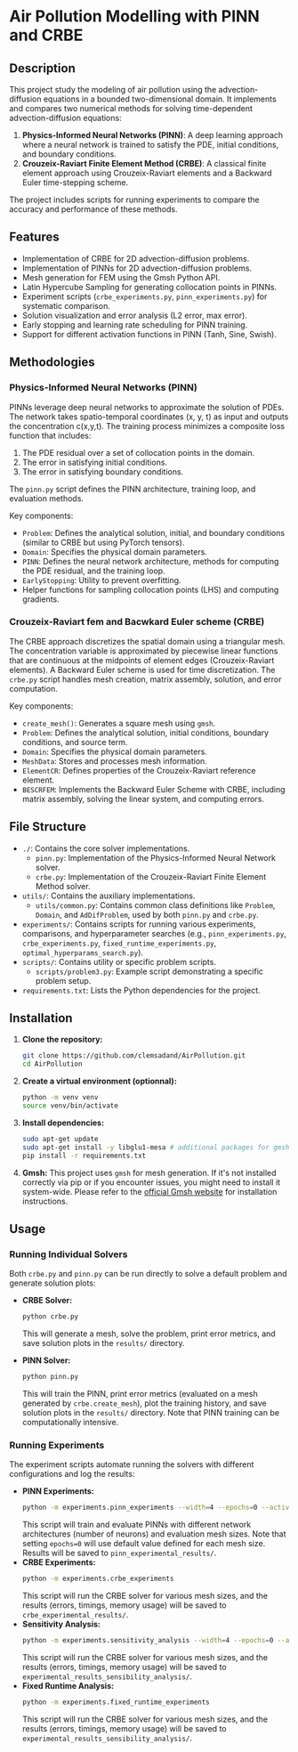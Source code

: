 # Air Pollution Modelling with PINN and CRBE

## Description

This project study the modeling of air pollution using the advection-diffusion equations in a bounded two-dimensional domain. It implements and compares two numerical methods for solving time-dependent advection-diffusion equations:
1.  **Physics-Informed Neural Networks (PINN)**: A deep learning approach where a neural network is trained to satisfy the PDE, initial conditions, and boundary conditions.
2.  **Crouzeix-Raviart Finite Element Method (CRBE)**: A classical finite element approach using Crouzeix-Raviart elements and a Backward Euler time-stepping scheme.

The project includes scripts for running experiments to compare the accuracy and performance of these methods.

## Features

-   Implementation of CRBE for 2D advection-diffusion problems.
-   Implementation of PINNs for 2D advection-diffusion problems.
-   Mesh generation for FEM using the Gmsh Python API.
-   Latin Hypercube Sampling for generating collocation points in PINNs.
-   Experiment scripts (`crbe_experiments.py`, `pinn_experiments.py`) for systematic comparison.
-   Solution visualization and error analysis (L2 error, max error).
-   Early stopping and learning rate scheduling for PINN training.
-   Support for different activation functions in PINN (Tanh, Sine, Swish).

## Methodologies

### Physics-Informed Neural Networks (PINN)

PINNs leverage deep neural networks to approximate the solution of PDEs. The network takes spatio-temporal coordinates (x, y, t) as input and outputs the concentration c(x,y,t). The training process minimizes a composite loss function that includes:
1.  The PDE residual over a set of collocation points in the domain.
2.  The error in satisfying initial conditions.
3.  The error in satisfying boundary conditions.

The `pinn.py` script defines the PINN architecture, training loop, and evaluation methods.

Key components:
-   `Problem`: Defines the analytical solution, initial, and boundary conditions (similar to CRBE but using PyTorch tensors).
-   `Domain`: Specifies the physical domain parameters.
-   `PINN`: Defines the neural network architecture, methods for computing the PDE residual, and the training loop.
-   `EarlyStopping`: Utility to prevent overfitting.
-   Helper functions for sampling collocation points (LHS) and computing gradients.


### Crouzeix-Raviart fem and Bacwkard Euler scheme (CRBE)

The CRBE approach discretizes the spatial domain using a triangular mesh. The concentration variable is approximated by piecewise linear functions that are continuous at the midpoints of element edges (Crouzeix-Raviart elements). A Backward Euler scheme is used for time discretization. The `crbe.py` script handles mesh creation, matrix assembly, solution, and error computation.

Key components:
-   `create_mesh()`: Generates a square mesh using `gmsh`.
-   `Problem`: Defines the analytical solution, initial conditions, boundary conditions, and source term.
-   `Domain`: Specifies the physical domain parameters.
-   `MeshData`: Stores and processes mesh information.
-   `ElementCR`: Defines properties of the Crouzeix-Raviart reference element.
-   `BESCRFEM`: Implements the Backward Euler Scheme with CRBE, including matrix assembly, solving the linear system, and computing errors.

## File Structure

-   `./`: Contains the core solver implementations.
    -   `pinn.py`: Implementation of the Physics-Informed Neural Network solver.
    -   `crbe.py`: Implementation of the Crouzeix-Raviart Finite Element Method solver.
-   `utils/`: Contains the auxiliary implementations.
    -   `utils/common.py`: Contains common class definitions like `Problem`, `Domain`, and `AdDifProblem`, used by both `pinn.py` and `crbe.py`.
-   `experiments/`: Contains scripts for running various experiments, comparisons, and hyperparameter searches (e.g., `pinn_experiments.py`, `crbe_experiments.py`, `fixed_runtime_experiments.py`, `optimal_hyperparams_search.py`).
-   `scripts/`: Contains utility or specific problem scripts.
    -   `scripts/problem3.py`: Example script demonstrating a specific problem setup.
-   `requirements.txt`: Lists the Python dependencies for the project.

## Installation

1.  **Clone the repository:**
    ```bash
    git clone https://github.com/clemsadand/AirPollution.git
    cd AirPollution
    ```
2.  **Create a virtual environment (optionnal):**
    ```bash
    python -m venv venv
    source venv/bin/activate
    ```
3.  **Install dependencies:**
    ```bash
    sudo apt-get update
    sudo apt-get install -y libglu1-mesa # additional packages for gmsh
    pip install -r requirements.txt
    ```
4.  **Gmsh:** This project uses `gmsh` for mesh generation. If it's not installed correctly via pip or if you encounter issues, you might need to install it system-wide. Please refer to the [official Gmsh website](https://gmsh.info/) for installation instructions.

## Usage

### Running Individual Solvers

Both `crbe.py` and `pinn.py` can be run directly to solve a default problem and generate solution plots:

-   **CRBE Solver:**
    ```bash
    python crbe.py
    ```
    This will generate a mesh, solve the problem, print error metrics, and save solution plots in the `results/` directory.

-   **PINN Solver:**
    ```bash
    python pinn.py
    ```
    This will train the PINN, print error metrics (evaluated on a mesh generated by `crbe.create_mesh`), plot the training history, and save solution plots in the `results/` directory. Note that PINN training can be computationally intensive.

### Running Experiments

The experiment scripts automate running the solvers with different configurations and log the results:
-   **PINN Experiments:**
    ```bash
    python -m experiments.pinn_experiments --width=4 --epochs=0 --activation=tanh --restore_best_weights=True 
    ```
    This script will train and evaluate PINNs with different network architectures (number of neurons) and evaluation mesh sizes. Note that setting `epochs=0` will use default value defined for each mesh size. Results will be saved to `pinn_experimental_results/`.
-   **CRBE Experiments:**
    ```bash
    python -m experiments.crbe_experiments
    ```
    This script will run the CRBE solver for various mesh sizes, and the results (errors, timings, memory usage) will be saved to `crbe_experimental_results/`.
-   **Sensitivity Analysis:**
    ```bash
    python -m experiments.sensitivity_analysis --width=4 --epochs=0 --activation=tanh
    ```
    This script will run the CRBE solver for various mesh sizes, and the results (errors, timings, memory usage) will be saved to `experimental_results_sensibility_analysis/`.
-   **Fixed Runtime Analysis:**
    ```bash
    python -m experiments.fixed_runtime_experiments
    ```
    This script will run the CRBE solver for various mesh sizes, and the results (errors, timings, memory usage) will be saved to `experimental_results_sensibility_analysis/`.


